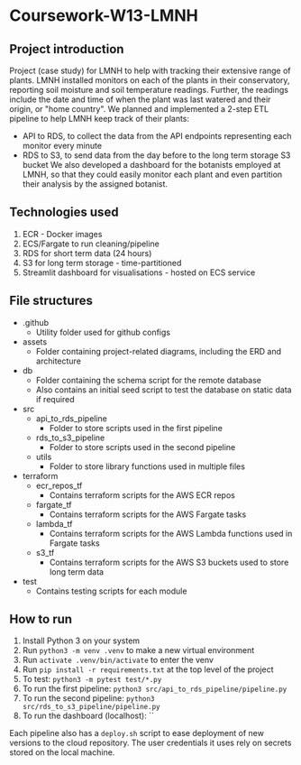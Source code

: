 # Coursework-W13-LMNH
## Project introduction
Project (case study) for LMNH to help with tracking their extensive range of plants.
LMNH installed monitors on each of the plants in their conservatory, reporting soil moisture and soil temperature readings.
Further, the readings include the date and time of when the plant was last watered and their origin, or "home country".
We planned and implemented a 2-step ETL pipeline to help LMNH keep track of their plants:
- API to RDS, to collect the data from the API endpoints representing each monitor every minute
- RDS to S3, to send data from the day before to the long term storage S3 bucket
We also developed a dashboard for the botanists employed at LMNH, so that they could easily monitor each plant and even partition their analysis by the assigned botanist.

## Technologies used
1. ECR - Docker images
2. ECS/Fargate to run cleaning/pipeline
3. RDS for short term data (24 hours)
4. S3 for long term storage - time-partitioned
5. Streamlit dashboard for visualisations - hosted on ECS service

## File structures
- .github
    - Utility folder used for github configs
- assets
    - Folder containing project-related diagrams, including the ERD and architecture
- db
    - Folder containing the schema script for the remote database
    - Also contains an initial seed script to test the database on static data if required
- src
    - api_to_rds_pipeline
        - Folder to store scripts used in the first pipeline
    - rds_to_s3_pipeline
        - Folder to store scripts used in the second pipeline
    - utils
        - Folder to store library functions used in multiple files
- terraform
    - ecr_repos_tf
        - Contains terraform scripts for the AWS ECR repos
    - fargate_tf
        - Contains terraform scripts for the AWS Fargate tasks
    - lambda_tf
        - Contains terraform scripts for the AWS Lambda functions used in Fargate tasks
    - s3_tf
        - Contains terraform scripts for the AWS S3 buckets used to store long term data
- test
    - Contains testing scripts for each module

## How to run
1. Install Python 3 on your system
2. Run `python3 -m venv .venv` to make a new virtual environment
3. Run `activate .venv/bin/activate` to enter the venv
4. Run `pip install -r requirements.txt` at the top level of the project
5. To test: `python3 -m pytest test/*.py`
6. To run the first pipeline: `python3 src/api_to_rds_pipeline/pipeline.py`
7. To run the second pipeline: `python3 src/rds_to_s3_pipeline/pipeline.py`
8. To run the dashboard (localhost): ``

Each pipeline also has a `deploy.sh` script to ease deployment of new versions to the cloud repository.
The user credentials it uses rely on secrets stored on the local machine.